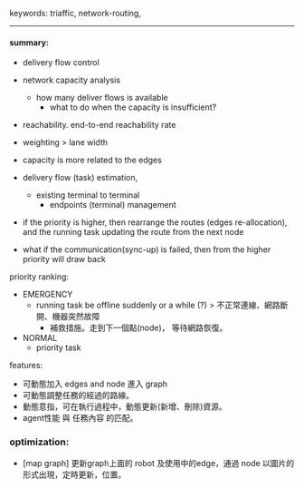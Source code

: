 keywords: triaffic, network-routing, 

---
#### summary:
* delivery flow control
* network capacity analysis
  - how many deliver flows is available
	- what to do when the capacity is insufficient?

* reachability. end-to-end reachability rate
* weighting > lane width

* capacity is more related to the edges

* delivery flow (task) estimation, 
  * existing terminal to terminal
	* endpoints (terminal) management  

* if the priority is higher, then rearrange the routes (edges re-allocation), and the running task updating the route from the next node
* what if the communication(sync-up) is failed, then from the higher priority will draw back

priority ranking:
* EMERGENCY
	- running task be offline suddenly or a while (?) > 不正常連線、網路斷開、機器突然故障
		- 補救措施。走到下一個點(node)， 等待網路恢復。
* NORMAL
	- priority task

features: 
* 可動態加入 edges and node 進入 graph
* 可動態調整任務的經過的路線。
* 動態意指，可在執行過程中，動態更新(新增、刪除)資源。
* agent性能 與 任務內容 的匹配。

### optimization:
* [map graph] 更新graph上面的 robot 及使用中的edge，通過 node 以圖片的形式出現，定時更新，位置。